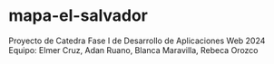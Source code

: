 # mapa-el-salvador
Proyecto de Catedra Fase I de Desarrollo de Aplicaciones Web 2024
Equipo: Elmer Cruz,
        Adan Ruano,
        Blanca Maravilla,
        Rebeca Orozco
